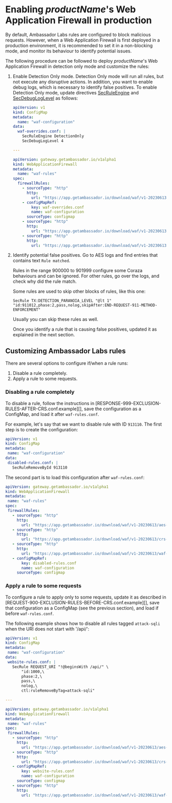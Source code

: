 # Enabling $productName$'s Web Application Firewall in production

By default, Ambassador Labs rules are configured to block malicious requests. However, when a Web Application Firewall is
first deployed in a production environment, it is recommended to set it in a non-blocking mode, and monitor its behaviour
to identify potential issues.

The following procedure can be followed to deploy $productName$'s Web Application Firewall in detection only mode and
customize the rules:

1. Enable Detection Only mode. Detection Only mode will run all rules, but not execute any disruptive actions. In addition,
   you want to enable debug logs, which is necessary to identify false positives.
   To enable Detection Only mode, update directives [SecRuleEngine][] and [SecDebugLogLevel][] as follows:

   ```yaml
   apiVersion: v1
   kind: ConfigMap
   metadata:
     name: "waf-configuration"
   data:
     waf-overrides.conf: |
       SecRuleEngine DetectionOnly
       SecDebugLogLevel 4

   ---

   apiVersion: gateway.getambassador.io/v1alpha1
   kind: WebApplicationFirewall
   metadata:
     name: "waf-rules"
   spec:
     firewallRules:
       - sourceType: "http"
         http:
           url: "https://app.getambassador.io/download/waf/v1-20230613/aes-waf.conf"
       - configMapRef:
           key: waf-overrides.conf
           name: waf-configuration
         sourceType: configmap
       - sourceType: "http"
         http:
           url: "https://app.getambassador.io/download/waf/v1-20230613/crs-setup.conf"
       - sourceType: "http"
         http:
           url: "https://app.getambassador.io/download/waf/v1-20230613/waf-rules.conf"
   ```

2. Identify potential false positives. Go to AES logs and find entries that contains text `Rule matched`.

   Rules in the range 900000 to 901999 configure some Coraza behaviours and can be ignored. For other rules, go over the
   logs, and check why did the rule match.

   Some rules are used to skip other blocks of rules, like this one:

   ```text
   SecRule TX:DETECTION_PARANOIA_LEVEL "@lt 1" "id:911012,phase:2,pass,nolog,skipAfter:END-REQUEST-911-METHOD-ENFORCEMENT"
   ```

   Usually you can skip these rules as well.

   Once you identify a rule that is causing false positives, updated it as explained in the next section.

## Customizing Ambassador Labs rules

There are several options to configure if/when a rule runs:
1. Disable a rule completely.
2. Apply a rule to some requests.

### Disabling a rule completely

To disable a rule, follow the instructions in [RESPONSE-999-EXCLUSION-RULES-AFTER-CRS.conf.example][], save the
configuration as a ConfigMap, and load it after `waf-rules.conf`.

For example, let's say that we want to disable rule with ID `913110`. The first step is to create the configuration:

```yaml
apiVersion: v1
kind: ConfigMap
metadata:
 name: "waf-configuration"
data:
 disabled-rules.conf: |
   SecRuleRemoveById 913110
```

The second part is to load this configuration after `waf-rules.conf`:

```yaml
apiVersion: gateway.getambassador.io/v1alpha1
kind: WebApplicationFirewall
metadata:
 name: "waf-rules"
spec:
 firewallRules:
   - sourceType: "http"
     http:
       url: "https://app.getambassador.io/download/waf/v1-20230613/aes-waf.conf"
   - sourceType: "http"
     http:
       url: "https://app.getambassador.io/download/waf/v1-20230613/crs-setup.conf"
   - sourceType: "http"
     http:
       url: "https://app.getambassador.io/download/waf/v1-20230613/waf-rules.conf"
   - configMapRef:
       key: disabled-rules.conf
       name: waf-configuration
     sourceType: configmap
```

### Apply a rule to some requests

To configure a rule to apply only to some requests, update it as described in [REQUEST-900-EXCLUSION-RULES-BEFORE-CRS.conf.example][],
save that configuration as a ConfigMap (see the previous section), and load if before `waf-rules.conf`.

The following example shows how to disable all rules tagged `attack-sqli` when the URI does not start with '/api/':

```yaml
apiVersion: v1
kind: ConfigMap
metadata:
 name: "waf-configuration"
data:
 website-rules.conf: |
   SecRule REQUEST_URI "!@beginsWith /api/" \
       "id:1000,\
       phase:2,\
       pass,\
       nolog,\
       ctl:ruleRemoveByTag=attack-sqli"

---

apiVersion: gateway.getambassador.io/v1alpha1
kind: WebApplicationFirewall
metadata:
 name: "waf-rules"
spec:
 firewallRules:
   - sourceType: "http"
     http:
       url: "https://app.getambassador.io/download/waf/v1-20230613/aes-waf.conf"
   - sourceType: "http"
     http:
       url: "https://app.getambassador.io/download/waf/v1-20230613/crs-setup.conf"
   - configMapRef:
       key: website-rules.conf
       name: waf-configuration
     sourceType: configmap
   - sourceType: "http"
     http:
       url: "https://app.getambassador.io/download/waf/v1-20230613/waf-rules.conf"
```

[SecRuleEngine]: https://coraza.io/docs/seclang/directives/#secruleengine
[SecDebugLogLevel]: https://coraza.io/docs/seclang/directives/#secdebugloglevel
